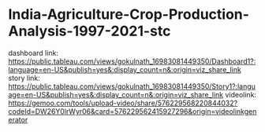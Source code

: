 # India-Agriculture-Crop-Production-Analysis-1997-2021-stc
dashboard link: https://public.tableau.com/views/gokulnath_16983081449350/Dashboard1?:language=en-US&publish=yes&:display_count=n&:origin=viz_share_link
story link: https://public.tableau.com/views/gokulnath_16983081449350/Story1?:language=en-US&publish=yes&:display_count=n&:origin=viz_share_link
videolink: https://gemoo.com/tools/upload-video/share/576229568220844032?codeId=DW26Y0lrWyr06&card=576229562415927296&origin=videolinkgenerator

